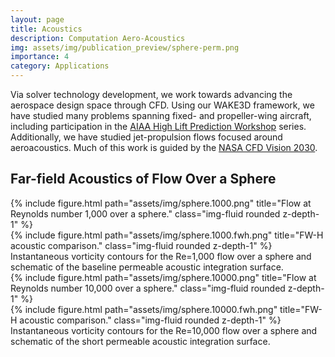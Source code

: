 ```yaml
---
layout: page
title: Acoustics
description: Computation Aero-Acoustics 
img: assets/img/publication_preview/sphere-perm.png
importance: 4
category: Applications
---
```



Via solver technology development, we work towards advancing the aerospace design space through CFD.
Using our WAKE3D framework, we have studied many problems spanning fixed- and propeller-wing aircraft, including participation in the [AIAA High Lift Prediction Workshop](https://hiliftpw.larc.nasa.gov/) series. Additionally, we have studied jet-propulsion flows focused around aeroacoustics. Much of this work is guided by the [NASA CFD Vision 2030](https://www.cfd2030.com/).

<h2>Far-field Acoustics of Flow Over a Sphere</h2>
<div class="row">
    <div class="col-sm mt-3 mt-md-0">
        {% include figure.html path="assets/img/sphere.1000.png" title="Flow at Reynolds number 1,000 over a sphere." class="img-fluid rounded z-depth-1" %}
    </div>
    <div class="col-sm mt-3 mt-md-0">
        {% include figure.html path="assets/img/sphere.1000.fwh.png" title="FW-H acoustic comparison." class="img-fluid rounded z-depth-1" %}
    </div>
</div>
<div class="caption">
    Instantaneous vorticity contours for the Re=1,000 flow over a sphere and schematic of the baseline permeable acoustic integration surface.
</div>

<div class="row">
    <div class="col-sm mt-3 mt-md-0">
        {% include figure.html path="assets/img/sphere.10000.png" title="Flow at Reynolds number 10,000 over a sphere." class="img-fluid rounded z-depth-1" %}
    </div>
    <div class="col-sm mt-3 mt-md-0">
        {% include figure.html path="assets/img/sphere.10000.fwh.png" title="FW-H acoustic comparison." class="img-fluid rounded z-depth-1" %}
    </div>
</div>
<div class="caption">
    Instantaneous vorticity contours for the Re=10,000 flow over a sphere and schematic of the short permeable acoustic integration surface.
</div>
